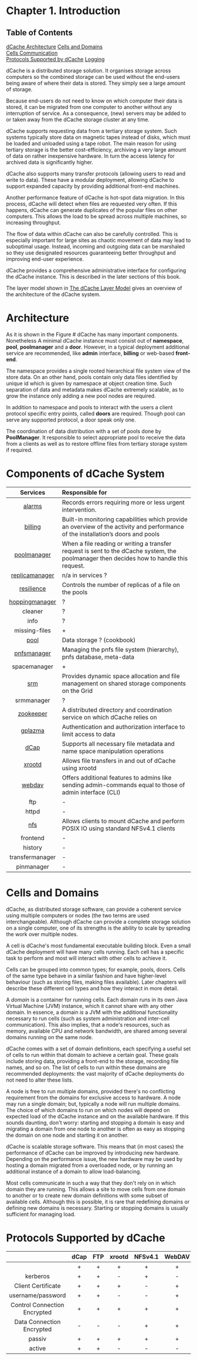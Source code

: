 Chapter 1. Introduction
=======================

Table of Contents
------------------

[dCache Architecture](#architecture)
[Cells and Domains](#cells-and-domains)  
[Cells Communication](#cells-communication)  
[Protocols Supported by dCache](#protocols-supported-by-dcache)
[Logging](#logging)

dCache is a distributed storage solution. It organises storage across computers so the combined storage can be used without the end-users being aware of where their data is stored. They simply see a large amount of storage.

Because end-users do not need to know on which computer their data is stored, it can be migrated from one computer to another without any interruption of service. As a consequence, (new) servers may be added to or taken away from the dCache storage cluster at any time.

dCache supports requesting data from a tertiary storage system. Such systems typically store data on magnetic tapes instead of disks, which must be loaded and unloaded using a tape robot. The main reason for using tertiary storage is the better cost-efficiency, archiving a very large amount of data on rather inexpensive hardware. In turn the access latency for archived data is significantly higher.

dCache also supports many transfer protocols (allowing users to read and write to data). These have a modular deployment, allowing dCache to support expanded capacity by providing additional front-end machines.

Another performance feature of dCache is hot-spot data migration. In this process, dCache will detect when files are requested very often. If this happens, dCache can generate duplicates of the popular files on other computers. This allows the load to be spread across multiple machines, so increasing throughput.

The flow of data within dCache can also be carefully controlled. This is especially important for large sites as chaotic movement of data may lead to suboptimal usage. Instead, incoming and outgoing data can be marshaled so they use designated resources guaranteeing better throughput and improving end-user experience.

dCache provides a comprehensive administrative interface for configuring the dCache instance. This is described in the later sections of this book.  



The layer model shown in [The dCache Layer Model] gives an overview of the architecture of the dCache system.

Architecture
============

As it is shown in the Figure # dCache has many important components. Nonetheless  A minimal dCache instance must consist out of **namespace**, **pool**, **poolmanager** and a **door**. However, in a typical deployment additional service are recommended, like **admin** interface, **billing** or web-based **front-end**.

The namespace provides a single rooted hierarchical file system view of the store data. On an other hand, pools contain only data files identified by unique id which is given by namespace at object creation time. Such separation of data and metadata makes dCache extremely scalable, as to grow the instance only adding a new pool nodes are required.

In addition to namespace and pools to interact with the users a client protocol specific entry points, called **doors** are required. Though pool can serve any supported protocol, a door speak only one.

The coordination of data distribution with a set of pools done by **PoolManager**. It responsible to select appropriate pool to receive the data from a clients as well as to restore offline files from tertiary storage system if required.

Components of dCache System
=============================

|      Services                        |Responsible for    |
|:------------------------------------------:|:----|
| [alarms](config-alarms.md)                   | Records errors requiring more or less urgent intervention.  |
| [billing](config-billing)                 |  Built-in monitoring capabilities which provide an overview of the activity and performance of the installation’s doors and pools      |
| [poolmanager](config-PoolManager)            | When   a file  reading or writing a transfer request is sent to the dCache system, the poolmanager then decides how to handle this request.     |
| [replicamanager](config-ReplicaManager)               |   n/a in services ?  |
| [resilience](congif-Resilience)                      |Controls the number of replicas of a file on the pools |
| [hoppingmanager](config-hopping)               | ?     |
| cleaner                      | ?    |
| info                         | ?     |
| missing-files                | +      |
 |[pool](cookbook-pool)                      | Data storage ? (cookbook)    |
| [pnfsmanager](config-pnfsmanager)                   | Managing the pnfs file system (hierarchy), pnfs database, meta-data    |
| spacemanager                       | +      |
| [srm](config-SRM)                   | Provides dynamic space allocation and file management on shared storage components on the Grid     |
| srmmanager                       | ?   |
| [zookeeper](config-zookeeper)                    |  A distributed directory and coordination service on which dCache relies on|
| [gplazma](config-gplazma)                      | Authentication and authorization interface to limit access to data |
| [dCap](config-dCap)                  | Supports all necessary file metadata and name space manipulation operations     |
| [xrootd](config-xrootd)                     | Allows file transfers in and out of dCache using xrootd    |
| [webdav](config-webdavadmin)                      | Offers additional features to admins like sending admin-commands equal to those of admin interface (CLI)     |
| ftp                      | -     |
| httpd                      | -     |
| [nfs](config-nfs)                    |  Allows clients to mount dCache and perform POSIX IO using standard NFSv4.1 clients   |
| frontend                      | -     |
| history                      | -     |
| transfermanager                      | -     |
| pinmanager                      | -     |















  [Components of dCache System]: images/test2.svg
  [figure\_title]: #fig-intro-layer-model


Cells and Domains
=================

dCache, as distributed storage software, can provide a coherent service using multiple computers or nodes (the two terms are used interchangeable). Although dCache can provide a complete storage solution on a single computer, one of its strengths is the ability to scale by spreading the work over multiple nodes.

A cell is dCache's most fundamental executable building block. Even a small dCache deployment will have many cells running. Each cell has a specific task to perform and most will interact with other cells to achieve it.

Cells can be grouped into common types; for example, pools, doors. Cells of the same type behave in a similar fashion and have higher-level behaviour (such as storing files, making files available). Later chapters will describe these different cell types and how they interact in more detail.

A *domain* is a container for running cells. Each domain runs in its own Java Virtual Machine (JVM) instance, which it cannot share with any other domain. In essence, a domain *is* a JVM with the additional functionality necessary to run cells (such as system administration and inter-cell communication). This also implies, that a node's resources, such as memory, available CPU and network bandwidth, are shared among several domains running on the same node.

dCache comes with a set of domain definitions, each specifying a useful set of cells to run within that domain to achieve a certain goal. These goals include storing data, providing a front-end to the storage, recording file names, and so on. The list of cells to run within these domains are recommended deployments: the vast majority of dCache deployments do not need to alter these lists.

A node is free to run multiple domains, provided there's no conflicting requirement from the domains for exclusive access to hardware. A node may run a single domain; but, typically a node will run multiple domains. The choice of which domains to run on which nodes will depend on expected load of the dCache instance and on the available hardware. If this sounds daunting, don't worry: starting and stopping a domain is easy and migrating a domain from one node to another is often as easy as stopping the domain on one node and starting it on another.

dCache is scalable storage software. This means that (in most cases) the performance of dCache can be improved by introducing new hardware. Depending on the performance issue, the new hardware may be used by hosting a domain migrated from a overloaded node, or by running an additional instance of a domain to allow load-balancing.

Most cells communicate in such a way that they don't rely on in which domain they are running. This allows a site to move cells from one domain to another or to create new domain definitions with some subset of available cells. Although this is possible, it is rare that redefining domains or defining new domains is necessary. Starting or stopping domains is usually sufficient for managing load.

Protocols Supported by dCache
=============================

|                              |dCap  |FTP   |xrootd|NFSv4.1| WebDAV | SRM |
|:----------------------------:|:----:|:----:|:----:|:-----:|:------:|:---:|
|                              | +    | +    | +    | +     | +      | -   |
| kerberos                     | +    | +    | -    | +     | -      | -   |
| Client Certificate           | +    | +    | +    | -     | +      | +   |
| username/password            | +    | +    | -    | -     | +      | -   |
| Control Connection Encrypted | +    | +    | +    | +     | +      | +   |
| Data Connection Encrypted    | -    | -    | -    | +     | +      | +   |
| passiv                       | +    | +    | +    | +     | +      | -   |
| active                       | +    | +    | -    | -     | -      | -   |

  [The dCache Layer Model]: images/test2.svg
  [figure\_title]: #fig-intro-layer-model
